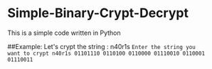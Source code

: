 # Simple-Binary-Crypt-Decrypt
This is a simple code written in Python

##Example:
Let's crypt the string : n40r1s
<code>Enter the string you want to crypt
n40r1s
01101110  0110100  0110000  01110010  0110001  01110011 </code>


